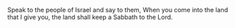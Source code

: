 Speak to the people of Israel and say to them, When you come into the land that I give you, the land shall keep a Sabbath to the Lord.
